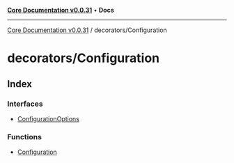[**Core Documentation v0.0.31**](../../README.md) • **Docs**

***

[Core Documentation v0.0.31](../../modules.md) / decorators/Configuration

# decorators/Configuration

## Index

### Interfaces

- [ConfigurationOptions](interfaces/ConfigurationOptions.md)

### Functions

- [Configuration](functions/Configuration.md)
